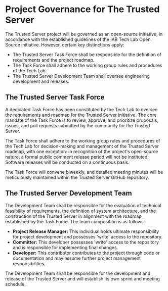 # Project Governance for The Trusted Server

The Trusted Server project will be governed as an open-source initiative, in accordance with the established guidelines of the IAB Tech Lab Open Source initiative. However, certain key distinctions apply:

* The Trusted Server Task Force shall be responsible for the definition of requirements and the project roadmap.
* The Task Force shall adhere to the working group rules and procedures of the Tech Lab.
* The Trusted Server Development Team shall oversee engineering development and releases.

## The Trusted Server Task Force

A dedicated Task Force has been constituted by the Tech Lab to oversee the requirements and roadmap for the Trusted Server initiative. The core mandate of the Task Force is to review, approve, and prioritize proposals, issues, and pull requests submitted by the community for the Trusted Server.

The Task Force shall adhere to the working group rules and procedures of the Tech Lab for decision-making and management of the Trusted Server roadmap, with one exception: in recognition of the project's open-source nature, a formal public comment release period will not be instituted. Software releases will be conducted on a continuous basis.

The Task Force will convene biweekly, and detailed meeting minutes will be meticulously maintained within the Trusted Server GitHub repository.

## The Trusted Server Development Team

The Development Team shall be responsible for the evaluation of technical feasibility of requirements, the definition of system architecture, and the construction of the Trusted Server in alignment with the roadmap established by the Task Force. The team composition is as follows:

* **Project Release Manager:** This individual holds ultimate responsibility for project development and possesses 'write' access to the repository.
* **Committer:** This developer possesses 'write' access to the repository and is responsible for implementing final changes.
* **Developer:** This contributor contributes to the project through code or documentation and may assume further project management responsibilities.

The Development Team shall be responsible for the development and release of the Trusted Server and will establish its own sprint and meeting schedule.
